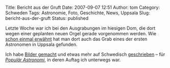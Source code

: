 Title: Bericht aus der Gruft
Date: 2007-09-07 12:51
Author: tom
Category: Schweden
Tags: Astronomie, Foto, Geschichte, News, Uppsala
Slug: bericht-aus-der-gruft
Status: published

Letzte Woche war ich bei den Ausgrabungen im hiesigen Dom, die dort
wegen einer geplanten neuen Orgel gerade vorgenommen werden. Wie [schon
einmal erwähnt](http://www.fiket.de/2007/06/19/toter-astronom-entdeckt/)
hat man dort auch das Grab eines der ersten Astronomen in Uppsala
gefunden.

Ich habe [Bilder gemacht](http://thomasmarquart.net/gallery/Spole/) und
etwas mehr auf Schwedisch
[geschrieben](http://thomasmarquart.net/node/320) – für [*Populär
Astronomi*](http://www.popast.nu), in deren Auftag ich unterwegs war.

